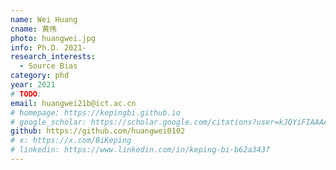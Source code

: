 ```yaml
---
name: Wei Huang
cname: 黄伟
photo: huangwei.jpg
info: Ph.D. 2021-
research_interests:
  - Source Bias
category: phd
year: 2021
# TODO:
email: huangwei21b@ict.ac.cn
# homepage: https://kepingbi.github.io
# google_scholar: https://scholar.google.com/citations?user=kJQYiFIAAAAJ
github: https://github.com/huangwei0102
# x: https://x.com/BiKeping
# linkedin: https://www.linkedin.com/in/keping-bi-b62a3437
---
```


